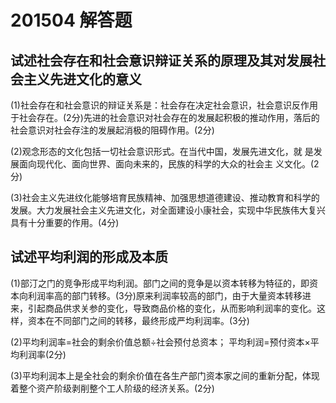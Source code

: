 # 201504 解答题

## 试述社会存在和社会意识辩证关系的原理及其对发展社会主义先进文化的意义  

(1)社会存在和社会意识的辩证关系是：社会存在决定社会意识，社会意识反作用于社会存在。(2分)先进的社会意识对社会存在的发展起积极的推动作用，落后的社会意识对社会存注的发展起消极的阻碍作用。(2分)

(2)观念形态的文化包括一切社会意识形式。在当代中国，发展先进文化，就
是发展面向现代化、面向世界、面向未来的，民族的科学的大众的社会主
义文化。(2分)

(3)社会主义先进纹化能够培育民族精神、加强思想道德建设、推动教育和科学的发展。大力发展社会主义先进文化，对全面建设小康社会，实现中华民族伟大复兴具有十分重要的作用。(4分)

## 试述平均利润的形成及本质

(1)部汀之门的竞争形成平均利润。部门之间的竞争是以资本转移为特征的，即资本向利润率高的部门转移。(3分)原来利润率较高的部门，由于大量资本转移进来，引起商品供求关参的变化，导致商品价格的变化，从而影响利润率的变化。这样，资本在不同部门之间的转移，最终形成严均利润率。(3分)

(2)平均利润率=社会的剩余价值总额÷社会预付总资本；
平均利润=预付资本×平均利润率(2分)

(3)平均利润本上是全社会的剩余价值在各生产部门资本家之间的重新分配，体现着整个资产阶级剥削整个工人阶级的经济关系。(2分)
